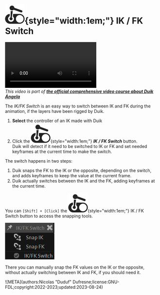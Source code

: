 # ![](../../../img/duik/icons/ik_fk_switch.svg){style="width:1em;"} IK / FK Switch

![RXLAB_VIDEO](https://rxlaboratory.org/wp-content/uploads/rx-videos/Duik17_J03_AnimTools02__EN_720.mp4)  
*This video is part of [__the official comprehensive video course about Duik Ángela__](https://rxlaboratory.org/product/the-official-comprehensive-video-course-about-duik-angela/)*

The *IK/FK Switch* is an easy way to switch between IK and FK during the animation, if the layers have been rigged by Duik.

1. **Select** the controller of an IK made with Duik
2. Click the ![](../../../img/duik/icons/ik_fk_switch.svg){style="width:1em;"} ***IK / FK Switch*** button.  
    Duik will detect if it need to be switched to IK or FK and set needed keyframes at the current time to make the switch.

The switch happens in two steps:

1. Duik snaps the FK to the IK or the opposite, depending on the switch, and adds keyframes to keep the value at the current frame.
2. Duik actually switches between the IK and the FK, adding keyframes at the current time.

You can `[Shift] + [Click]` the ![](../../../img/duik/icons/ik_fk_switch.svg){style="width:1em;"} IK / FK Switch button to access the snapping tools.

![](../../../img/duik/animation/ikfk.png)

There you can manually snap the FK values on the IK or the opposite, without actually switching between IK and FK, if you should need it.


![META](authors:Nicolas "Duduf" Dufresne;license:GNU-FDL;copyright:2022-2023;updated:2023-08-24)
